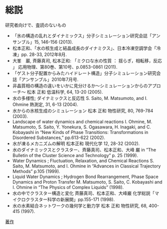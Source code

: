 # 総説

研究者向けで、査読のないもの




* 「氷の構造の乱れとダイナミックス」分子シミュレーション研究会誌「アンサンブル」15, 146-156 (2013).
* 松本正和、「水の核生成と結晶成長のダイナミクス」、日本冷凍空調学会「冷凍」pp. 28-33, 2012年8月.
* 大峯　巖, 斉藤真司, 松本正和: 「ミクロな水の性質 ： 揺らぎ，相転移，反応 」 応用物理、第80巻、第10号、p.0853-0861 (2011).
* 「ゲスト分子配置からみたハイドレート構造」分子シミュレーション研究会誌「アンサンブル」2010年7月号.
* 非晶質相の構造の違いをいかに見分けるか～シミュレーションからのアプローチ～ 松本 正和 低温科学, 64, 13-20 (2005).
* 水の多様性; ダイナミックスと反応性 S. Saito, M. Matsumoto, and I. Ohmine 熱測定, 31, 6-13 (2004).
* 水からの氷核生成のシミュレーション 松本 正和 物性研究, 80, 769-784 (2003). 
* Landscape of water dynamics and chemical reactions I. Ohmine, M. Matsumoto, S. Saito, Y. Yonekura, S. Ogasawara, H. Inagaki, and C. Kobayashi in “New Kinds of Phase Transitions: Transformations in Disordered Substances,” pp.613-622 (2002).
* 水が凍るメカニズムの解明 松本正和 現代化学 12, 28-32 (2002).
* 水のダイナミックスとクラスター、斉藤真司、松本正和、大峰 巌 in ”The Bulletin of the Cluster Science and Technology” p. 25 (1999).
* Water Dynamics ; Fluctuation, Relaxation, and Chemical Reactions S. Saito, M. Matsumoto, and I. Ohmine in “Advances in Classical Trajectory Methods” p.105 (1999).
* Liquid Water Dynamics ; Hydrogen Bond Rearrangement, Phase Space Dynamics and Proton Transfer M. Matsumoto, S. Saito, C. Kobayashi and I. Ohmine in “The Physics of Complex Liquids” (1998).
* 水の中でクラスター構造と変化 斉藤真司、松本正和、大峰巌 化学総説「マイクロクラスター科学の新展開」pp.155-171 (1998).
* 水の水素結合ネットワークの幾何学と動力学 松本 正和 物性研究, 68, 400-415 (1997).



[著作](著作.md)



